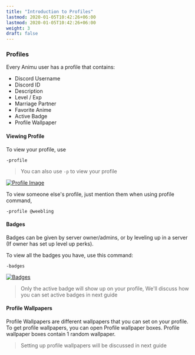 ```yaml
---
title: "Introduction to Profiles"
lastmod: 2020-01-05T10:42:26+06:00
lastmod: 2020-01-05T10:42:26+06:00
weight: 3
draft: false
---
```


### Profiles

Every Animu user has a profile that contains:

- Discord Username
- Discord ID
- Description
- Level / Exp
- Marriage Partner
- Favorite Anime
- Active Badge
- Profile Wallpaper

#### Viewing Profile

To view your profile, use

```
-profile
```

> You can also use `-p` to view your profile

[![Profile Image](https://i.ibb.co/sm0V2sq/image.png)](https://i.ibb.co/sm0V2sq/image.png)

To view someone else's profile, just mention them when using profile command,

```
-profile @weebling
```

#### Badges

Badges can be given by server owner/admins, or by leveling up in a server (If owner has set up level up perks).

To view all the badges you have, use this command:

```
-badges
```

[![Badges](https://i.ibb.co/vPx1dcB/image.png)](https://i.ibb.co/vPx1dcB/image.png)

> Only the active badge will show up on your profile, We'll discuss how you can set active badges in next guide

#### Profile Wallpapers

Profile Wallpapers are different wallpapers that you can set on your profile. To get profile wallpapers, you can open Profile wallpaper boxes. Profile wallpaper boxes contain 1 random wallpaper.

> Setting up profile wallpapers will be discussed in next guide
